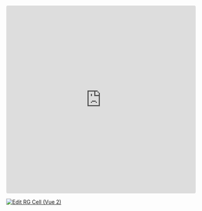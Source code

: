 <ClientOnly>
<iframe src="https://codesandbox.io/embed/78q5fl?view=preview&module=%2Fsrc%2FApp.vue&hidenavigation=1"
     style="width:100%; height: 500px; border:0; border-radius: 4px; overflow:hidden;"
     title="RG Cell (Vue 2)"
     allow="accelerometer; ambient-light-sensor; camera; encrypted-media; geolocation; gyroscope; hid; microphone; midi; payment; usb; vr; xr-spatial-tracking"
     sandbox="allow-forms allow-modals allow-popups allow-presentation allow-same-origin allow-scripts"
   ></iframe>
</ClientOnly>

[![Edit RG Cell (Vue 2)](https://codesandbox.io/static/img/play-codesandbox.svg)](https://codesandbox.io/p/sandbox/rg-cell-vue-2-78q5fl)